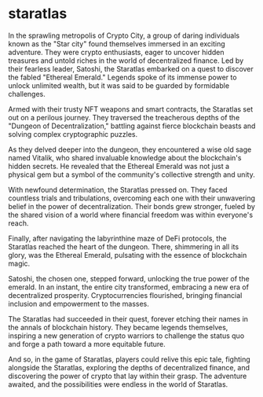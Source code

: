 # staratlas
In the sprawling metropolis of Crypto City, a group of daring individuals known as the "Star city" found themselves immersed in an exciting adventure. They were crypto enthusiasts, eager to uncover hidden treasures and untold riches in the world of decentralized finance.
Led by their fearless leader, Satoshi, the Staratlas embarked on a quest to discover the fabled "Ethereal Emerald." Legends spoke of its immense power to unlock unlimited wealth, but it was said to be guarded by formidable challenges.

Armed with their trusty NFT weapons and smart contracts, the Staratlas set out on a perilous journey. They traversed the treacherous depths of the "Dungeon of Decentralization," battling against fierce blockchain beasts and solving complex cryptographic puzzles.

As they delved deeper into the dungeon, they encountered a wise old sage named Vitalik, who shared invaluable knowledge about the blockchain's hidden secrets. He revealed that the Ethereal Emerald was not just a physical gem but a symbol of the community's collective strength and unity.

With newfound determination, the Staratlas pressed on. They faced countless trials and tribulations, overcoming each one with their unwavering belief in the power of decentralization. Their bonds grew stronger, fueled by the shared vision of a world where financial freedom was within everyone's reach.

Finally, after navigating the labyrinthine maze of DeFi protocols, the Staratlas reached the heart of the dungeon. There, shimmering in all its glory, was the Ethereal Emerald, pulsating with the essence of blockchain magic.

Satoshi, the chosen one, stepped forward, unlocking the true power of the emerald. In an instant, the entire city transformed, embracing a new era of decentralized prosperity. Cryptocurrencies flourished, bringing financial inclusion and empowerment to the masses.

The Staratlas had succeeded in their quest, forever etching their names in the annals of blockchain history. They became legends themselves, inspiring a new generation of crypto warriors to challenge the status quo and forge a path toward a more equitable future.

And so, in the game of Staratlas, players could relive this epic tale, fighting alongside the Staratlas, exploring the depths of decentralized finance, and discovering the power of crypto that lay within their grasp. The adventure awaited, and the possibilities were endless in the world of Staratlas.
